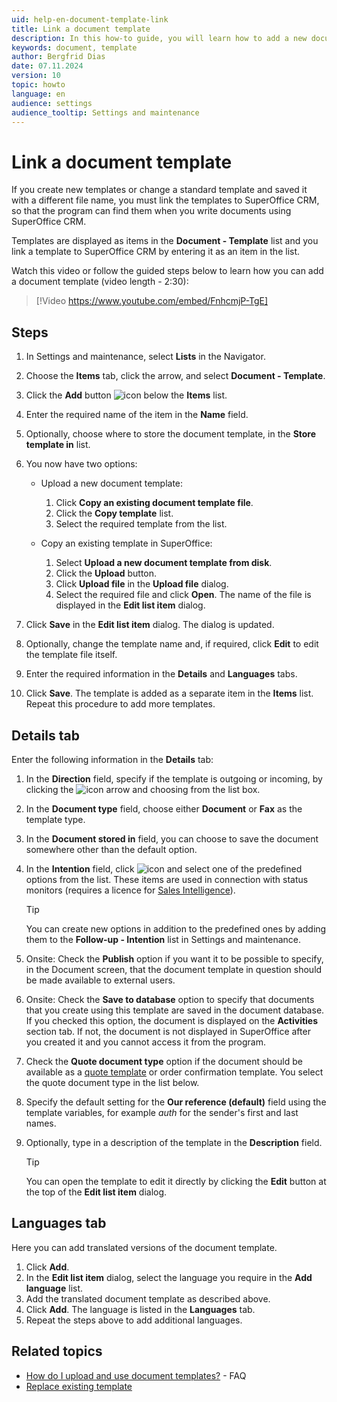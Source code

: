 ```yaml
---
uid: help-en-document-template-link
title: Link a document template
description: In this how-to guide, you will learn how to add a new document template to SuperOffice CRM.
keywords: document, template
author: Bergfrid Dias
date: 07.11.2024
version: 10
topic: howto
language: en
audience: settings
audience_tooltip: Settings and maintenance
---
```


# Link a document template

If you create new templates or change a standard template and saved it with a different file name, you must link the templates to SuperOffice CRM, so that the program can find them when you write documents using SuperOffice CRM.

Templates are displayed as items in the **Document - Template** list and you link a template to SuperOffice CRM by entering it as an item in the list.

Watch this video or follow the guided steps below to learn how you can add a document template (video length - 2:30):

<!-- markdownlint-disable-next-line MD034 DOCSMD007 -->
> [!Video https://www.youtube.com/embed/FnhcmjP-TgE]

## Steps

1. In Settings and maintenance, select **Lists** in the Navigator.

1. Choose the **Items** tab, click the arrow, and select **Document - Template**.

1. Click the **Add** button ![icon][img2] below the **Items** list.

1. Enter the required name of the item in the **Name** field.

1. Optionally, choose where to store the document template, in the **Store template in** list.

1. You now have two options:

    * Upload a new document template:

        1. Click **Copy an existing document template file**.
        2. Click the **Copy template** list.
        3. Select the required template from the list.

    * Copy an existing template in SuperOffice:

        1. Select **Upload a new document template from disk**.
        2. Click the **Upload** button.
        3. Click **Upload file** in the **Upload file** dialog.
        4. Select the required file and click **Open**. The name of the file is displayed in the **Edit list item** dialog.

1. Click **Save** in the **Edit list item** dialog. The dialog is updated.

1. Optionally, change the template name and, if required, click **Edit** to edit the template file itself.

1. Enter the required information in the **Details** and **Languages** tabs.

1. Click **Save**. The template is added as a separate item in the **Items** list. Repeat this procedure to add more templates.

## Details tab

Enter the following information in the **Details** tab:

1. In the **Direction** field, specify if the template is outgoing or incoming, by clicking the ![icon][img1] arrow and choosing from the list box.

2. In the **Document type** field, choose either **Document** or **Fax** as the template type.

3. In the **Document stored in** field, you can choose to save the document somewhere other than the default option.

4. In the **Intention** field, click ![icon][img1] and select one of the predefined options from the list. These items are used in connection with status monitors (requires a licence for [Sales Intelligence][4]).

    > [!TIP]
    > You can create new options in addition to the predefined ones by adding them to the **Follow-up - Intention** list in Settings and maintenance.

5. Onsite: Check the **Publish** option if you want it to be possible to specify, in the Document screen, that the document template in question should be made available to external users.

6. Onsite: Check the **Save to database** option to specify that documents that you create using this template are saved in the document database. If you checked this option, the document is displayed on the **Activities** section tab. If not, the document is not displayed in SuperOffice after you created it and you cannot access it from the program.

7. Check the **Quote document type** option if the document should be available as a [quote template][2] or order confirmation template. You select the quote document type in the list below.

8. Specify the default setting for the **Our reference (default)** field using the template variables, for example *auth* for the sender's first and last names.

9. Optionally, type in a description of the template in the **Description** field.

    > [!TIP]
    > You can open the template to edit it directly by clicking the **Edit** button at the top of the **Edit list item** dialog.

## Languages tab

Here you can add translated versions of the document template.

1. Click **Add**.
2. In the **Edit list item** dialog, select the language you require in the **Add language** list.
3. Add the translated document template as described above.
4. Click **Add**. The language is listed in the **Languages** tab.
5. Repeat the steps above to add additional languages.

## Related topics

* [How do I upload and use document templates?][3] - FAQ
* [Replace existing template][1]

<!-- Referenced links -->
[1]: update-template.md
[2]: ../../../../en/document/templates/quote/index.md
[3]: https://community.superoffice.com/en/support-faqs/faq/how-do-i-upload-and-use-document-templates-in-superoffice-crm/
[4]: ../../../sale/saint/learn/index.md

<!-- Referenced images -->
[img1]: ../../../../media/icons/arrow-down.png
[img2]: ../../../../media/icons/btn-add.png
